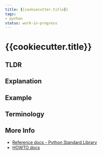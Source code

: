 ```yaml
---
title: {{cookiecutter.title}}
tags:
- python
status: work-in-progress
---
```


# {{cookiecutter.title}}

## TLDR



## Explanation

## Example



## Terminology



## More Info

* [Reference docs - Python Standard Library]({{cookiecutter.reference_docs}})
* [HOWTO docs]({{cookiecutter.howto_docs}})
